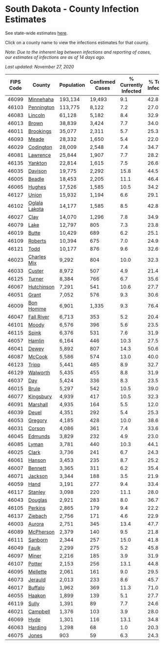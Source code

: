 # South Dakota - County Infection Estimates

See state-wide estimates [here](/infections/us-sd).

Click on a county name to view the infections estimates for that county.

*Note: Due to the inherent lag between infections and reporting of cases, our estimates of infections are as of 14 days ago.*

*Last updated: November 27, 2020*

|   FIPS Code |                         County |   Population |   Confirmed Cases |   % Currently Infected |   % Total Infected |
|-------------|--------------------------------|--------------|-------------------|------------------------|--------------------|
|       46099 |         [Minnehaha](minnehaha) |      193,134 |            19,493 |                    9.1 |               42.8 |
|       46103 |       [Pennington](pennington) |      113,775 |             8,122 |                    7.2 |               27.0 |
|       46083 |             [Lincoln](lincoln) |       61,128 |             5,182 |                    8.4 |               32.9 |
|       46013 |                 [Brown](brown) |       38,839 |             3,424 |                    7.7 |               34.0 |
|       46011 |         [Brookings](brookings) |       35,077 |             2,311 |                    5.7 |               25.3 |
|       46093 |                 [Meade](meade) |       28,332 |             1,650 |                    5.4 |               22.0 |
|       46029 |         [Codington](codington) |       28,009 |             2,548 |                    7.4 |               34.7 |
|       46081 |           [Lawrence](lawrence) |       25,844 |             1,907 |                    7.7 |               28.2 |
|       46135 |             [Yankton](yankton) |       22,814 |             1,615 |                    7.5 |               26.6 |
|       46035 |             [Davison](davison) |       19,775 |             2,292 |                   15.8 |               44.5 |
|       46005 |               [Beadle](beadle) |       18,453 |             2,205 |                   11.1 |               46.4 |
|       46065 |               [Hughes](hughes) |       17,526 |             1,585 |                   10.5 |               34.2 |
|       46127 |                 [Union](union) |       15,932 |             1,194 |                    6.6 |               29.1 |
|       46102 | [Oglala Lakota](oglala-lakota) |       14,177 |             1,585 |                    8.5 |               42.8 |
|       46027 |                   [Clay](clay) |       14,070 |             1,296 |                    7.8 |               34.9 |
|       46079 |                   [Lake](lake) |       12,797 |               805 |                    7.3 |               23.8 |
|       46019 |                 [Butte](butte) |       10,429 |               689 |                    6.2 |               25.1 |
|       46109 |             [Roberts](roberts) |       10,394 |               675 |                    7.0 |               24.9 |
|       46121 |                   [Todd](todd) |       10,177 |               876 |                    9.6 |               32.6 |
|       46023 |     [Charles Mix](charles-mix) |        9,292 |               804 |                   10.0 |               32.3 |
|       46033 |               [Custer](custer) |        8,972 |               507 |                    4.9 |               21.4 |
|       46125 |               [Turner](turner) |        8,384 |               766 |                    6.7 |               35.6 |
|       46067 |       [Hutchinson](hutchinson) |        7,291 |               541 |                   10.6 |               27.7 |
|       46051 |                 [Grant](grant) |        7,052 |               576 |                    9.3 |               30.6 |
|       46009 |         [Bon Homme](bon-homme) |        6,901 |             1,335 |                    9.3 |               76.4 |
|       46047 |       [Fall River](fall-river) |        6,713 |               353 |                    5.2 |               20.4 |
|       46101 |                 [Moody](moody) |        6,576 |               396 |                    5.6 |               23.5 |
|       46115 |                 [Spink](spink) |        6,376 |               531 |                    7.6 |               31.9 |
|       46057 |               [Hamlin](hamlin) |        6,164 |               446 |                   10.3 |               27.5 |
|       46041 |                 [Dewey](dewey) |        5,892 |               807 |                   14.3 |               50.6 |
|       46087 |               [McCook](mccook) |        5,586 |               574 |                   13.0 |               40.0 |
|       46123 |                 [Tripp](tripp) |        5,441 |               485 |                    8.9 |               32.7 |
|       46129 |           [Walworth](walworth) |        5,435 |               455 |                    8.8 |               31.9 |
|       46037 |                     [Day](day) |        5,424 |               336 |                    8.3 |               23.5 |
|       46015 |                 [Brule](brule) |        5,297 |               542 |                   10.5 |               39.0 |
|       46077 |         [Kingsbury](kingsbury) |        4,939 |               417 |                   10.5 |               32.3 |
|       46091 |           [Marshall](marshall) |        4,935 |               164 |                    5.5 |               12.0 |
|       46039 |                 [Deuel](deuel) |        4,351 |               292 |                    5.4 |               25.3 |
|       46053 |             [Gregory](gregory) |        4,185 |               428 |                   10.0 |               38.6 |
|       46031 |               [Corson](corson) |        4,086 |               361 |                    7.4 |               33.6 |
|       46045 |             [Edmunds](edmunds) |        3,829 |               232 |                    4.9 |               23.0 |
|       46085 |                 [Lyman](lyman) |        3,781 |               440 |                   10.3 |               44.1 |
|       46025 |                 [Clark](clark) |        3,736 |               241 |                    6.7 |               24.3 |
|       46061 |               [Hanson](hanson) |        3,453 |               235 |                    8.7 |               25.2 |
|       46007 |             [Bennett](bennett) |        3,365 |               311 |                    6.2 |               35.4 |
|       46071 |             [Jackson](jackson) |        3,344 |               188 |                    3.5 |               21.9 |
|       46059 |                   [Hand](hand) |        3,191 |               277 |                    9.4 |               33.4 |
|       46117 |             [Stanley](stanley) |        3,098 |               220 |                   11.1 |               28.0 |
|       46043 |             [Douglas](douglas) |        2,921 |               283 |                    8.0 |               36.7 |
|       46105 |             [Perkins](perkins) |        2,865 |               179 |                    9.4 |               22.2 |
|       46137 |             [Ziebach](ziebach) |        2,756 |               171 |                    4.6 |               22.9 |
|       46003 |               [Aurora](aurora) |        2,751 |               345 |                   13.4 |               47.7 |
|       46089 |         [McPherson](mcpherson) |        2,379 |               140 |                    9.5 |               21.8 |
|       46111 |             [Sanborn](sanborn) |        2,344 |               257 |                   15.0 |               41.8 |
|       46049 |                 [Faulk](faulk) |        2,299 |               275 |                    5.2 |               45.8 |
|       46097 |                 [Miner](miner) |        2,216 |               185 |                    3.9 |               31.9 |
|       46107 |               [Potter](potter) |        2,153 |               256 |                   13.1 |               44.8 |
|       46095 |           [Mellette](mellette) |        2,061 |               161 |                    9.0 |               29.5 |
|       46073 |             [Jerauld](jerauld) |        2,013 |               233 |                    8.6 |               45.7 |
|       46017 |             [Buffalo](buffalo) |        1,962 |               369 |                   11.3 |               71.0 |
|       46055 |               [Haakon](haakon) |        1,899 |               139 |                    5.1 |               27.7 |
|       46119 |                 [Sully](sully) |        1,391 |                89 |                    7.7 |               24.6 |
|       46021 |           [Campbell](campbell) |        1,376 |               103 |                    3.9 |               28.0 |
|       46069 |                   [Hyde](hyde) |        1,301 |               116 |                   13.1 |               34.8 |
|       46063 |             [Harding](harding) |        1,298 |                68 |                    1.0 |               20.3 |
|       46075 |                 [Jones](jones) |          903 |                59 |                    6.3 |               24.3 |
